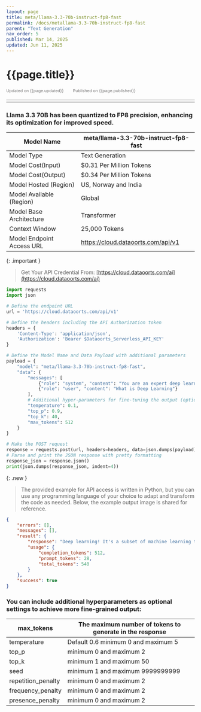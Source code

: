 ```yaml
---
layout: page
title: meta/llama-3.3-70b-instruct-fp8-fast
permalink: /docs/metallama-3.3-70b-instruct-fp8-fast
parent: "Text Generation"
nav_order: 5
published: Mar 14, 2025
updated: Jun 11, 2025
---
```


# {{page.title}}

<div style="font-size:0.78em;color: #797878; margin-bottom:1.5em;">
     <span>Updated on {{page.updated}}</span>
    <span style="margin-left:2em;">Published on {{page.published}}</span>
</div>

<hr style="border:none;height:3px;background-color:#e0e0e0;margin:0;">
<hr style="border:none;height:3px;background-color:#bebebe;margin-top:0.2em;margin-bottom:1.5em;">

### Llama 3.3 70B has been quantized to FP8 precision, enhancing its optimization for improved speed.

| Model Name                |meta/llama-3.3-70b-instruct-fp8-fast     |
|---------------------------|-----------------------------------------|
| Model Type                |    Text  Generation                     |
| Model Cost(Input)         | $0.31 Per Million Tokens                |
| Model Cost(Output)        | $0.34 Per Million Tokens                |
| Model Hosted (Region)     | US, Norway and India                    |
| Model Available (Region)  | Global                                  |
| Model Base Architecture   | Transformer                             |
| Context Window            | 25,000 Tokens                           |
| Model Endpoint Access URL | https://cloud.dataoorts.com/api/v1      |


{: .important }
> Get Your API Credential From: [https://cloud.dataoorts.com/ai](https://cloud.dataoorts.com/ai)

```python
import requests
import json

# Define the endpoint URL
url = 'https://cloud.dataoorts.com/api/v1'

# Define the headers including the API Authorization token
headers = {
    'Content-Type': 'application/json',
    'Authorization': 'Bearer $Dataoorts_Serverless_API_KEY'
}

# Define the Model Name and Data Payload with additional parameters
payload = {
    "model": "meta/llama-3.3-70b-instruct-fp8-fast",
    "data": {
        "messages": [
            {"role": "system", "content": "You are an expert deep learning engineer"},
            {"role": "user", "content": "What is Deep Learning"}
        ],
        # Additional hyper-parameters for fine-tuning the output (optional):
        "temperature": 0.1,
        "top_p": 0.9,
        "top_k": 40,
        "max_tokens": 512
    }
}

# Make the POST request
response = requests.post(url, headers=headers, data=json.dumps(payload))
# Parse and print the JSON response with pretty formatting
response_json = response.json()
print(json.dumps(response_json, indent=4))
```

{: .new }
> The provided example for API access is written in Python, but you can use any programming language of your choice to adapt and transform the code as needed. Below, the example output image is shared for reference.


```json
{
    "errors": [],
    "messages": [],
    "result": {
        "response": "Deep learning! It's a subset of machine learning that has revolutionized the field of artificial intelligence (AI) in recent years. Deep learning is a type of machine learning that involves the use of artificial neural networks to analyze and interpret data.\n\n**What makes deep learning \"deep\"?**\n\nThe term \"deep\" refers to the fact that these neural networks have multiple layers, typically more than two, which allows them to learn complex patterns and representations of data. Each layer in the network processes and transforms the input data in a hierarchical manner, enabling the network to learn abstract features and relationships.\n\n**Key characteristics of deep learning:**\n\n1. **Artificial neural networks**: Deep learning models are based on artificial neural networks, which are composed of interconnected nodes (neurons) that process and transmit information.\n2. **Multiple layers**: Deep learning models have multiple layers, including input layers, hidden layers, and output layers. Each layer processes the input data in a specific way, allowing the network to learn complex patterns.\n3. **Hierarchical representations**: Deep learning models learn hierarchical representations of data, where early layers learn simple features and later layers learn more complex features.\n4. **Large amounts of data**: Deep learning models require large amounts of data to train, as they need to learn from many examples to develop robust patterns and relationships.\n5. **Computational power**: Deep learning models require significant computational power to train, often using specialized hardware such as graphics processing units (GPUs) or tensor processing units (TPUs).\n\n**Types of deep learning models:**\n\n1. **Convolutional Neural Networks (CNNs)**: Used for image and video processing, object detection, and image classification.\n2. **Recurrent Neural Networks (RNNs)**: Used for sequential data such as speech, text, and time series data.\n3. **Autoencoders**: Used for dimensionality reduction, anomaly detection, and generative modeling.\n4. **Generative Adversarial Networks (GANs)**: Used for generative modeling, data augmentation, and style transfer.\n\n**Applications of deep learning:**\n\n1. **Computer vision**: Image classification, object detection, segmentation, and generation.\n2. **Natural Language Processing (NLP)**: Text classification, sentiment analysis, language translation, and text generation.\n3. **Speech recognition**: Speech-to-text, voice recognition, and speech synthesis.\n4. **Robotics**: Control, navigation, and manipulation.\n5. **Healthcare**: Medical imaging, disease diagnosis, and personalized medicine.\n\n**Challenges",
        "usage": {
            "completion_tokens": 512,
            "prompt_tokens": 28,
            "total_tokens": 540
        }
    },
    "success": true
}
```

### You can include additional hyperparameters as optional settings to achieve more fine-grained output:

| max_tokens             | The maximum number of tokens to generate in the response |
|------------------------|----------------------------------------------------------|
| temperature            | Default 0.6 minimum 0 and maximum 5                      |
| top_p                  | minimum 0 and maximum 2                                  |
| top_k                  | minimum 1 and maximum 50                                 |
| seed                   |  minimum 1 and maximum 9999999999                        |
| repetition_penalty     | minimum 0 and maximum 2                                  |
| frequency_penalty      | minimum 0 and maximum 2                                  |
| presence_penalty       |minimum 0 and maximum 2                                   |